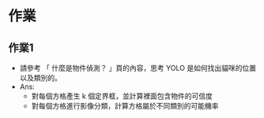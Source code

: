 # 作業

## 作業1

* 請參考 「 什麼是物件偵測？ 」頁的內容，思考 YOLO 是如何找出貓咪的位置以及類別的。
* Ans:
	* 對每個方格產生 k 個定界框，並計算裡面包含物件的可信度
	* 對每個方格進行影像分類，計算方格屬於不同類別的可能機率